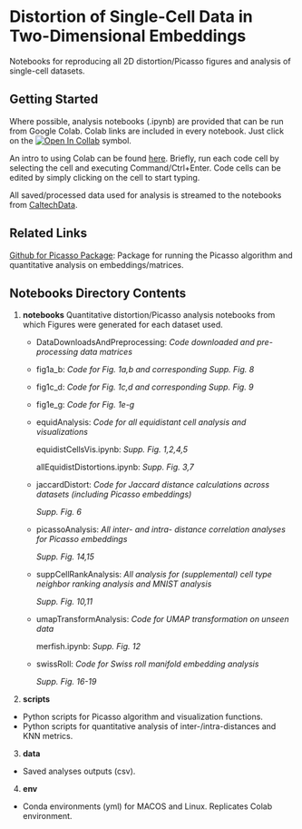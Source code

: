 # Distortion of Single-Cell Data in Two-Dimensional Embeddings

Notebooks for reproducing all 2D distortion/Picasso figures and analysis of single-cell datasets.

## Getting Started

Where possible, analysis notebooks (.ipynb) are provided that can be run from Google Colab. Colab links are included in every notebook. Just click on the [![Open In Collab](https://colab.research.google.com/assets/colab-badge.svg)](https://colab.research.google.com) symbol.

An intro to using Colab can be found [here](https://colab.research.google.com). Briefly, run each code cell by selecting the cell and executing Command/Ctrl+Enter. Code cells can be edited by simply clicking on the cell to start typing.

All saved/processed data used for analysis is streamed to the notebooks from [CaltechData](https://data.caltech.edu/search?page=1&size=25&ln=en&q=specious&cal_author_name=Chari,%20Tara).

## Related Links

[Github for Picasso Package](https://github.com/pachterlab/picasso): Package for running the Picasso algorithm and quantitative analysis on embeddings/matrices.


## Notebooks Directory Contents

1) **notebooks**
  Quantitative distortion/Picasso analysis notebooks from which Figures were generated for each dataset used.
  
    - DataDownloadsAndPreprocessing: <i>Code downloaded and pre-processing data matrices</i>
    
    - fig1a_b: <i>Code for Fig. 1a,b and corresponding Supp. Fig. 8</i>

    - fig1c_d: <i>Code for Fig. 1c,d and corresponding Supp. Fig. 9</i>

    - fig1e_g: <i>Code for Fig. 1e-g</i>

    - equidAnalysis: <i>Code for all equidistant cell analysis and visualizations</i>
    
        equidistCellsVis.ipynb: <i>Supp. Fig. 1,2,4,5</i>
        
        allEquidistDistortions.ipynb: <i>Supp. Fig. 3,7</i>

    - jaccardDistort: <i>Code for Jaccard distance calculations across datasets (including Picasso embeddings)</i>
        
        <i>Supp. Fig. 6</i>

    - picassoAnalysis: <i>All inter- and intra- distance correlation analyses for Picasso embeddings</i>
    
        <i>Supp. Fig. 14,15</i>

    - suppCellRankAnalysis: <i>All analysis for (supplemental) cell type neighbor ranking analysis and MNIST analysis</i>
    
        <i>Supp. Fig. 10,11</i>

    - umapTransformAnalysis: <i>Code for UMAP transformation on unseen data</i>
    
        merfish.ipynb: <i>Supp. Fig. 12</i>
          
    - swissRoll: <i>Code for Swiss roll manifold embedding analysis</i>
    
        <i>Supp. Fig. 16-19</i>


2) **scripts** 
  - Python scripts for Picasso algorithm and visualization functions.
  - Python scripts for quantitative analysis of inter-/intra-distances and KNN metrics.

3) **data**
  - Saved analyses outputs (csv).

4) **env**
  - Conda environments (yml) for MACOS and Linux. Replicates Colab environment.



